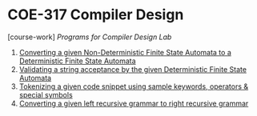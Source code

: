 # COE-317 Compiler Design

[course-work] *Programs for Compiler Design Lab*

1. [Converting a given Non-Deterministic Finite State Automata to a Deterministic Finite State Automata](https://github.com/jig08/COE-317-Compiler-Design/blob/master/nfa_to_dfa.cpp)
2. [Validating a string acceptance by the given Deterministic Finite State Automata](https://github.com/jig08/COE-317-Compiler-Design/blob/master/accept_string_dfa.cpp)
3. [Tokenizing a given code snippet using sample keywords, operators & special symbols](https://github.com/jig08/COE-317-Compiler-Design/blob/master/tokenize.cpp)
4. [Converting a given left recursive grammar to right recursive grammar](https://github.com/jig08/COE-317-Compiler-Design/blob/master/left_recursive_to_right_recursive.cpp)

